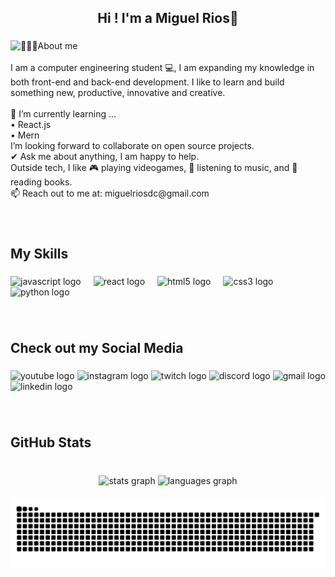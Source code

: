
<h2 align="center">Hi ! I'm a Miguel Rios👋</h2>

###

<img align="left" height="" src="https://i.giphy.com/media/v1.Y2lkPTc5MGI3NjExanV2ZHQ5MWEwdmIyanA5c2M3OWx6eWUydG45M3NncDN2eDJ6MW91MSZlcD12MV9pbnRlcm5hbF9naWZfYnlfaWQmY3Q9Zw/sWY5AWDmppEAiOOktJ/giphy.gif"  />

###

<p align="left">👨🏼‍💻About me<br><br>I am a computer engineering student 💻,  I am expanding my knowledge in both front-end and back-end development. I like to learn and build something new, productive, innovative and creative.<br><br>🌱 I’m currently learning ...<br>• React.js<br>• Mern<br> I’m looking forward to collaborate on open source projects.<br>✔ Ask me about anything, I am happy to help.<br>Outside tech, I like 🎮 playing videogames, 🎵 listening to music, and 📖 reading  books.<br>📫 Reach out to me at: miguelriosdc@gmail.com</p>

###

<br clear="both">

<h2 align="left">My Skills</h2>

###

<div align="left">
  <img src="https://cdn.jsdelivr.net/gh/devicons/devicon/icons/javascript/javascript-original.svg" height="30" alt="javascript logo"  />
  <img width="12" />
  <img src="https://cdn.jsdelivr.net/gh/devicons/devicon/icons/react/react-original.svg" height="30" alt="react logo"  />
  <img width="12" />
  <img src="https://cdn.jsdelivr.net/gh/devicons/devicon/icons/html5/html5-original.svg" height="30" alt="html5 logo"  />
  <img width="12" />
  <img src="https://cdn.jsdelivr.net/gh/devicons/devicon/icons/css3/css3-original.svg" height="30" alt="css3 logo"  />
  <img width="12" />
  <img src="https://cdn.jsdelivr.net/gh/devicons/devicon/icons/python/python-original.svg" height="30" alt="python logo"  />
</div>

###

<br clear="both">

<h2 align="left">Check out my Social Media</h2>

###

<div align="left">
  <img src="https://img.shields.io/static/v1?message=Youtube&logo=youtube&label=&color=FF0000&logoColor=white&labelColor=&style=for-the-badge" height="35" alt="youtube logo"  />
  <img src="https://img.shields.io/static/v1?message=Instagram&logo=instagram&label=&color=E4405F&logoColor=white&labelColor=&style=for-the-badge" height="35" alt="instagram logo"  />
  <img src="https://img.shields.io/static/v1?message=Twitch&logo=twitch&label=&color=9146FF&logoColor=white&labelColor=&style=for-the-badge" height="35" alt="twitch logo"  />
  <img src="https://img.shields.io/static/v1?message=Discord&logo=discord&label=&color=7289DA&logoColor=white&labelColor=&style=for-the-badge" height="35" alt="discord logo"  />
  <img src="https://img.shields.io/static/v1?message=Gmail&logo=gmail&label=&color=D14836&logoColor=white&labelColor=&style=for-the-badge" height="35" alt="gmail logo"  />
  <img src="https://img.shields.io/static/v1?message=LinkedIn&logo=linkedin&label=&color=0077B5&logoColor=white&labelColor=&style=for-the-badge" height="35" alt="linkedin logo"  />
</div>

###

<br clear="both">

<h2 align="left">GitHub Stats</h2>

###

<br clear="both">

<div align="center">
  <img src="https://github-readme-stats.vercel.app/api?username=Muradd23&hide_title=false&hide_rank=false&show_icons=true&include_all_commits=true&count_private=true&disable_animations=false&theme=codeSTACKr&locale=en&hide_border=false" height="150" alt="stats graph"  />
  <img src="https://github-readme-stats.vercel.app/api/top-langs?username=Muradd23&locale=en&hide_title=false&layout=compact&card_width=320&langs_count=5&theme=codeSTACKr&hide_border=false" height="150" alt="languages graph"  />
</div>

###

<img src="https://raw.githubusercontent.com/Muradd23/Muradd23/output/snake.svg" alt="Snake animation" />

###

<br clear="both">

<img align="right" height="0" src="https://i.giphy.com/media/v1.Y2lkPTc5MGI3NjExczhvZ2EwOWY3bTF3cXdocHg3b3E4Mnkxam4yYW5nYXhuZHh5YWk3YyZlcD12MV9pbnRlcm5hbF9naWZfYnlfaWQmY3Q9Zw/sWY5AWDmppEAiOOktJ/giphy-downsized-large.gif"  />

###
